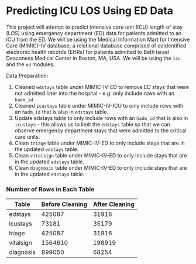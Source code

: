 # Predicting ICU LOS Using ED Data

This project will attempt to predict intensive care unit (ICU) length of stay (LOS) using emergency department (ED) data for patients admitted to an ICU from the ED. We will be using the Medical Information Mart for Intensive Care (MIMIC)-IV database, a relational database comprised of deidentified electronic health records (EHRs) for patients admitted to Beth Israel Deaconess Medical Center in Boston, MA, USA. We will be using the `icu` and the `ed` modules. 

Data Preparation:

1. Cleaned `edstays` table under MIMIC-IV-ED to remove ED stays that were not admitted later into the hospital - e.g. only include rows with an `hadm_id`. 
2. Cleaned `icustays` table under MIMIC-IV-ICU to only include rows with an `hadm_id` that is also in `edstays` table.
3. Update edstays table to only include rows with an `hadm_id` that is also in `icustays` - this allows us to limit the `edstays` table so that we can observe emergency department stays that were admitted to the critical care units.
4. Clean `triage` table under MIMIC-IV-ED to only include stays that are in the updated `edstays` table.
5. Clean `vitalsign` table under MIMIC-IV-ED to only include stays that are in the updated `edstays` table.
6. Clean `diagnosis` table under MIMIC-IV-ED to only include stays that are in the updated `edstays` table.

### Number of Rows in Each Table
| Table              | Before Cleaning | After Cleaning |
| ---------------- | ------ | ---- |
| edstays       | 425087 | 31916 |
| icustays      |   73181   | 35179 |
| triage        |  425087   | 31916 |
| vitalsign |  1564610   | 198919 |
| diagnosis | 899050 | 68254 |
